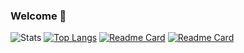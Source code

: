 ### Welcome 👋

![Stats](https://github-readme-stats.vercel.app/api?username=nclettiere)
[![Top Langs](https://github-readme-stats.vercel.app/api/top-langs/?username=nclettiere)](https://github.com/nclettiere/github-readme-stats)
[![Readme Card](https://github-readme-stats.vercel.app/api/pin/?username=nclettiere&repo=ricerco-utils)](https://github.com/nclettiere/ricerco-utils)
[![Readme Card](https://github-readme-stats.vercel.app/api/pin/?username=nclettiere&repo=Quester)](https://github.com/nclettiere/ricerco-utils)
